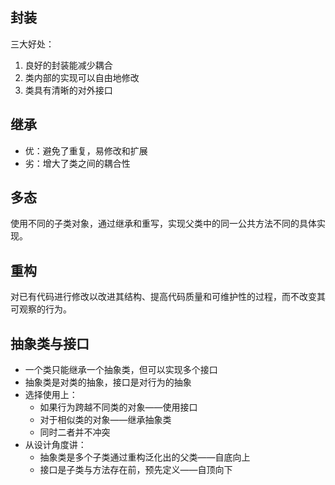 ## 封装
三大好处：
1. 良好的封装能减少耦合
2. 类内部的实现可以自由地修改
3. 类具有清晰的对外接口
## 继承
- 优：避免了重复，易修改和扩展
- 劣：增大了类之间的耦合性
## 多态
使用不同的子类对象，通过继承和重写，实现父类中的同一公共方法不同的具体实现。
## 重构
对已有代码进行修改以改进其结构、提高代码质量和可维护性的过程，而不改变其可观察的行为。
## 抽象类与接口
- 一个类只能继承一个抽象类，但可以实现多个接口
- 抽象类是对类的抽象，接口是对行为的抽象
- 选择使用上：
  - 如果行为跨越不同类的对象——使用接口
  - 对于相似类的对象——继承抽象类
  - 同时二者并不冲突
- 从设计角度讲：
  - 抽象类是多个子类通过重构泛化出的父类——自底向上
  - 接口是子类与方法存在前，预先定义——自顶向下